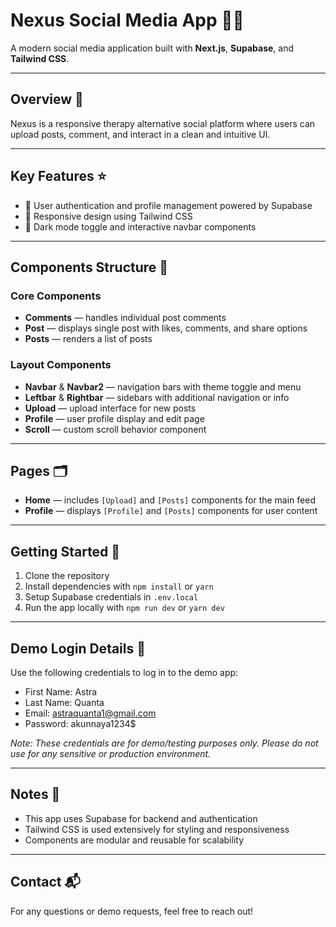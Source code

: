 # Nexus Social Media App 📱✨

A modern social media application built with **Next.js**, **Supabase**, and **Tailwind CSS**.

---

## Overview 👥

Nexus is a responsive therapy alternative social platform where users can upload posts, comment, and interact in a clean and intuitive UI.

---

## Key Features ⭐

* 🔐 User authentication and profile management powered by Supabase
* 🎨 Responsive design using Tailwind CSS
* 🌙 Dark mode toggle and interactive navbar components

---

## Components Structure 🧩

### Core Components

* **Comments** — handles individual post comments
* **Post** — displays single post with likes, comments, and share options
* **Posts** — renders a list of posts

### Layout Components

* **Navbar** & **Navbar2** — navigation bars with theme toggle and menu
* **Leftbar** & **Rightbar** — sidebars with additional navigation or info
* **Upload** — upload interface for new posts
* **Profile** — user profile display and edit page
* **Scroll** — custom scroll behavior component

---

## Pages 🗂️

* **Home** — includes `[Upload]` and `[Posts]` components for the main feed
* **Profile** — displays `[Profile]` and `[Posts]` components for user content

---

## Getting Started 🚀

1. Clone the repository
2. Install dependencies with `npm install` or `yarn`
3. Setup Supabase credentials in `.env.local`
4. Run the app locally with `npm run dev` or `yarn dev`

---

## Demo Login Details 🔑

Use the following credentials to log in to the demo app:

* First Name: Astra
* Last Name: Quanta
* Email: [astraquanta1@gmail.com](mailto:astraquanta1@gmail.com)
* Password: akunnaya1234\$

*Note: These credentials are for demo/testing purposes only. Please do not use for any sensitive or production environment.*

---

## Notes 📝

* This app uses Supabase for backend and authentication
* Tailwind CSS is used extensively for styling and responsiveness
* Components are modular and reusable for scalability

---

## Contact 📬

For any questions or demo requests, feel free to reach out!
